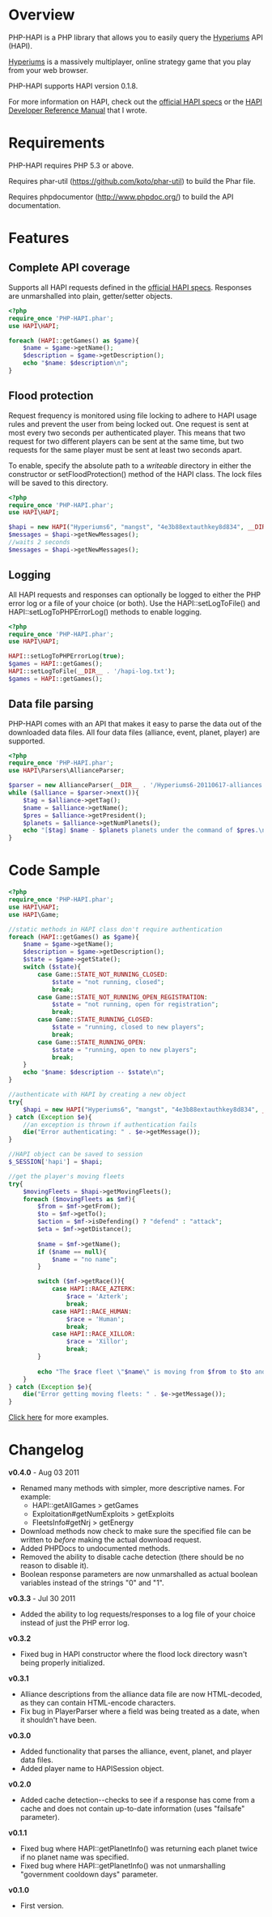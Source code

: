 # Overview

PHP-HAPI is a PHP library that allows you to easily query the [Hyperiums](http://www.hyperiums.com) API (HAPI).

[Hyperiums](http://www.hyperiums.com) is a massively multiplayer, online strategy game that you play from your web browser.

PHP-HAPI supports HAPI version 0.1.8.

For more information on HAPI, check out the [official HAPI specs](http://www.hyperiums.com/HAPI_specs.html) or the [HAPI Developer Reference Manual](https://github.com/downloads/mangstadt/PHP-HAPI/hapi-reference-manual.pdf) that I wrote.

# Requirements

PHP-HAPI requires PHP 5.3 or above.

Requires phar-util (https://github.com/koto/phar-util) to build the Phar file.

Requires phpdocumentor (http://www.phpdoc.org/) to build the API documentation.

# Features

## Complete API coverage

Supports all HAPI requests defined in the [official HAPI specs](http://www.hyperiums.com/HAPI_specs.html).
Responses are unmarshalled into plain, getter/setter objects.

```php
<?php
require_once 'PHP-HAPI.phar';
use HAPI\HAPI;

foreach (HAPI::getGames() as $game){
	$name = $game->getName();
	$description = $game->getDescription();
	echo "$name: $description\n";
}
```

## Flood protection

Request frequency is monitored using file locking to adhere to HAPI usage rules and prevent the user from being locked out.
One request is sent at most every two seconds per authenticated player.
This means that two request for two different players can be sent at the same time, but two requests for the same player must be sent at least two seconds apart.

To enable, specify the absolute path to a *writeable* directory in either the constructor or setFloodProtection() method of the HAPI class.
The lock files will be saved to this directory.

```php
<?php
require_once 'PHP-HAPI.phar';
use HAPI\HAPI;

$hapi = new HAPI("Hyperiums6", "mangst", "4e3b88extauthkey8d834", __DIR__ . "/locks");
$messages = $hapi->getNewMessages();
//waits 2 seconds
$messages = $hapi->getNewMessages();
```

## Logging

All HAPI requests and responses can optionally be logged to either the PHP error log or a file of your choice (or both).
Use the HAPI::setLogToFile() and HAPI::setLogToPHPErrorLog() methods to enable logging.

```php
<?php
require_once 'PHP-HAPI.phar';
use HAPI\HAPI;

HAPI::setLogToPHPErrorLog(true);
$games = HAPI::getGames();
HAPI::setLogToFile(__DIR__ . '/hapi-log.txt');
$games = HAPI::getGames();
```

## Data file parsing

PHP-HAPI comes with an API that makes it easy to parse the data out of the downloaded data files.
All four data files (alliance, event, planet, player) are supported.

```php
<?php
require_once 'PHP-HAPI.phar';
use HAPI\Parsers\AllianceParser;

$parser = new AllianceParser(__DIR__ . '/Hyperiums6-20110617-alliances.txt.gz');
while ($alliance = $parser->next()){
	$tag = $alliance->getTag();
	$name = $alliance->getName();
	$pres = $alliance->getPresident();
	$planets = $alliance->getNumPlanets();
	echo "[$tag] $name - $planets planets under the command of $pres.\n";
}
```

# Code Sample

```php
<?php
require_once 'PHP-HAPI.phar';
use HAPI\HAPI;
use HAPI\Game;

//static methods in HAPI class don't require authentication
foreach (HAPI::getGames() as $game){
	$name = $game->getName();
	$description = $game->getDescription();
	$state = $game->getState();
	switch ($state){
		case Game::STATE_NOT_RUNNING_CLOSED:
			$state = "not running, closed";
			break;
		case Game::STATE_NOT_RUNNING_OPEN_REGISTRATION:
			$state = "not running, open for registration";
			break;
		case Game::STATE_RUNNING_CLOSED:
			$state = "running, closed to new players";
			break;
		case Game::STATE_RUNNING_OPEN:
			$state = "running, open to new players";
			break;
	}
	echo "$name: $description -- $state\n";
}

//authenticate with HAPI by creating a new object
try{
	$hapi = new HAPI("Hyperiums6", "mangst", "4e3b88extauthkey8d834", __DIR__ . "/locks");
} catch (Exception $e){
	//an exception is thrown if authentication fails
	die("Error authenticating: " . $e->getMessage());
}

//HAPI object can be saved to session
$_SESSION['hapi'] = $hapi;

//get the player's moving fleets
try{
	$movingFleets = $hapi->getMovingFleets();
	foreach ($movingFleets as $mf){
		$from = $mf->getFrom();
		$to = $mf->getTo();
		$action = $mf->isDefending() ? "defend" : "attack";
		$eta = $mf->getDistance();
		
		$name = $mf->getName();
		if ($name == null){
			$name = "no name";
		}

		switch ($mf->getRace()){
			case HAPI::RACE_AZTERK:
				$race = 'Azterk';
				break;
			case HAPI::RACE_HUMAN:
				$race = 'Human';
				break;
			case HAPI::RACE_XILLOR:
				$race = 'Xillor';
				break;
		}
		
		echo "The $race fleet \"$name\" is moving from $from to $to and will $action it. ETA $eta hours.\n";
	}
} catch (Exception $e){
	die("Error getting moving fleets: " . $e->getMessage());
}
```

[Click here](https://github.com/mangstadt/PHP-HAPI/tree/master/examples) for more examples.

# Changelog

**v0.4.0** - Aug 03 2011

 * Renamed many methods with simpler, more descriptive names.  For example:
   * HAPI::getAllGames > getGames
   * Exploitation#getNumExploits > getExploits
   * FleetsInfo#getNrj > getEnergy
 * Download methods now check to make sure the specified file can be written to *before* making the actual download request.
 * Added PHPDocs to undocumented methods. 
 * Removed the ability to disable cache detection (there should be no reason to disable it).
 * Boolean response parameters are now unmarshalled as actual boolean variables instead of the strings "0" and "1".

**v0.3.3** - Jul 30 2011

 * Added the ability to log requests/responses to a log file of your choice instead of just the PHP error log. 

**v0.3.2**

 * Fixed bug in HAPI constructor where the flood lock directory wasn't being properly initialized.

**v0.3.1**

 * Alliance descriptions from the alliance data file are now HTML-decoded, as they can contain HTML-encode characters.
 * Fix bug in PlayerParser where a field was being treated as a date, when it shouldn't have been. 
 
**v0.3.0**

 * Added functionality that parses the alliance, event, planet, and player data files.
 * Added player name to HAPISession object.

**v0.2.0**

 * Added cache detection--checks to see if a response has come from a cache and does not contain up-to-date information (uses "failsafe" parameter).

**v0.1.1**

 * Fixed bug where HAPI::getPlanetInfo() was returning each planet twice if no planet name was specified.
 * Fixed bug where HAPI::getPlanetInfo() was not unmarshalling "government cooldown days" parameter.

**v0.1.0**

 * First version.
